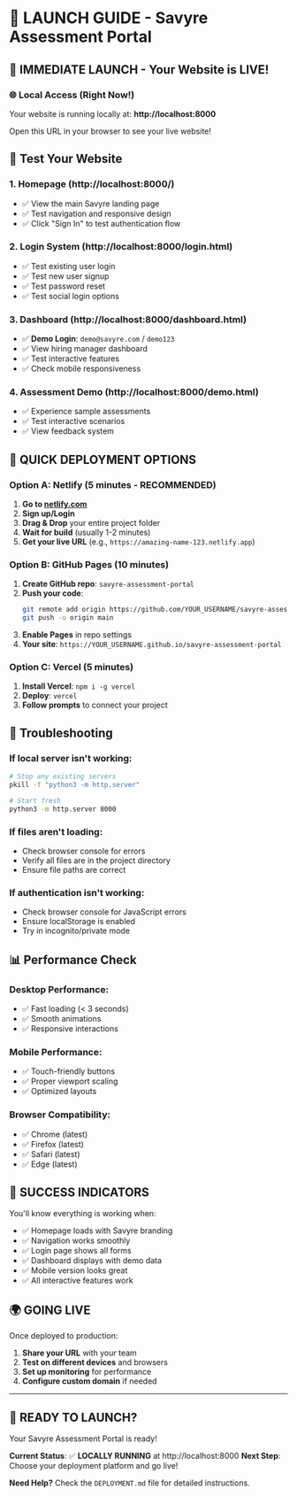 # 🚀 **LAUNCH GUIDE - Savyre Assessment Portal**

## **🎯 IMMEDIATE LAUNCH - Your Website is LIVE!**

### **🌐 Local Access (Right Now!)**
Your website is running locally at:
**http://localhost:8000**

Open this URL in your browser to see your live website!

## **📱 Test Your Website**

### **1. Homepage (http://localhost:8000/)**
- ✅ View the main Savyre landing page
- ✅ Test navigation and responsive design
- ✅ Click "Sign In" to test authentication flow

### **2. Login System (http://localhost:8000/login.html)**
- ✅ Test existing user login
- ✅ Test new user signup
- ✅ Test password reset
- ✅ Test social login options

### **3. Dashboard (http://localhost:8000/dashboard.html)**
- ✅ **Demo Login**: `demo@savyre.com` / `demo123`
- ✅ View hiring manager dashboard
- ✅ Test interactive features
- ✅ Check mobile responsiveness

### **4. Assessment Demo (http://localhost:8000/demo.html)**
- ✅ Experience sample assessments
- ✅ Test interactive scenarios
- ✅ View feedback system

## **🚀 QUICK DEPLOYMENT OPTIONS**

### **Option A: Netlify (5 minutes - RECOMMENDED)**

1. **Go to [netlify.com](https://netlify.com)**
2. **Sign up/Login**
3. **Drag & Drop** your entire project folder
4. **Wait for build** (usually 1-2 minutes)
5. **Get your live URL** (e.g., `https://amazing-name-123.netlify.app`)

### **Option B: GitHub Pages (10 minutes)**

1. **Create GitHub repo**: `savyre-assessment-portal`
2. **Push your code**:
   ```bash
   git remote add origin https://github.com/YOUR_USERNAME/savyre-assessment-portal.git
   git push -u origin main
   ```
3. **Enable Pages** in repo settings
4. **Your site**: `https://YOUR_USERNAME.github.io/savyre-assessment-portal`

### **Option C: Vercel (5 minutes)**

1. **Install Vercel**: `npm i -g vercel`
2. **Deploy**: `vercel`
3. **Follow prompts** to connect your project

## **🔧 Troubleshooting**

### **If local server isn't working:**
```bash
# Stop any existing servers
pkill -f "python3 -m http.server"

# Start fresh
python3 -m http.server 8000
```

### **If files aren't loading:**
- Check browser console for errors
- Verify all files are in the project directory
- Ensure file paths are correct

### **If authentication isn't working:**
- Check browser console for JavaScript errors
- Ensure localStorage is enabled
- Try in incognito/private mode

## **📊 Performance Check**

### **Desktop Performance:**
- ✅ Fast loading (< 3 seconds)
- ✅ Smooth animations
- ✅ Responsive interactions

### **Mobile Performance:**
- ✅ Touch-friendly buttons
- ✅ Proper viewport scaling
- ✅ Optimized layouts

### **Browser Compatibility:**
- ✅ Chrome (latest)
- ✅ Firefox (latest)
- ✅ Safari (latest)
- ✅ Edge (latest)

## **🎉 SUCCESS INDICATORS**

You'll know everything is working when:
- ✅ Homepage loads with Savyre branding
- ✅ Navigation works smoothly
- ✅ Login page shows all forms
- ✅ Dashboard displays with demo data
- ✅ Mobile version looks great
- ✅ All interactive features work

## **🌍 GOING LIVE**

Once deployed to production:
1. **Share your URL** with your team
2. **Test on different devices** and browsers
3. **Set up monitoring** for performance
4. **Configure custom domain** if needed

---

## **🚀 READY TO LAUNCH?**

Your Savyre Assessment Portal is ready! 

**Current Status**: ✅ **LOCALLY RUNNING** at http://localhost:8000
**Next Step**: Choose your deployment platform and go live!

**Need Help?** Check the `DEPLOYMENT.md` file for detailed instructions.
